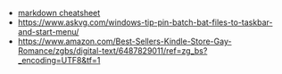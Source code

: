 * [markdown cheatsheet](https://www.markdownguide.org/cheat-sheet)  
* https://www.askvg.com/windows-tip-pin-batch-bat-files-to-taskbar-and-start-menu/
* https://www.amazon.com/Best-Sellers-Kindle-Store-Gay-Romance/zgbs/digital-text/6487829011/ref=zg_bs?_encoding=UTF8&tf=1

